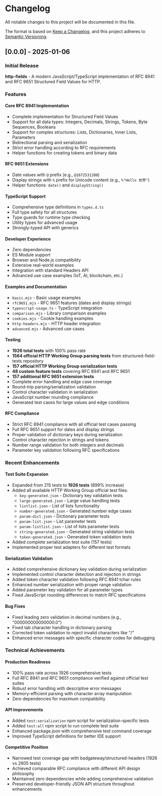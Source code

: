 # Changelog

All notable changes to this project will be documented in this file.

The format is based on [Keep a Changelog](https://keepachangelog.com/en/1.0.0/),
and this project adheres to [Semantic Versioning](https://semver.org/spec/v2.0.0.html).

## [0.0.0] - 2025-01-06

### Initial Release

**http-fields** - A modern JavaScript/TypeScript implementation of RFC 8941 and RFC 9651 Structured Field Values for HTTP.

### Features

#### Core RFC 8941 Implementation

- Complete implementation for Structured Field Values
- Support for all data types: Integers, Decimals, Strings, Tokens, Byte Sequences, Booleans
- Support for complex structures: Lists, Dictionaries, Inner Lists, Parameters
- Bidirectional parsing and serialization
- Strict error handling according to RFC requirements
- Helper functions for creating tokens and binary data

#### RFC 9651 Extensions

- Date values with `@` prefix (e.g., `@1672531200`)
- Display strings with `%` prefix for Unicode content (e.g., `%"Hello 世界"`)
- Helper functions: `date()` and `displayString()`

#### TypeScript Support

- Comprehensive type definitions in `types.d.ts`
- Full type safety for all structures
- Type guards for runtime type checking
- Utility types for advanced usage
- Strongly-typed API with generics

#### Developer Experience

- Zero dependencies
- ES Module support
- Browser and Node.js compatibility
- Extensive real-world examples
- Integration with standard Headers API
- Advanced use case examples (IoT, AI, blockchain, etc.)

#### Examples and Documentation

- `basic.mjs` - Basic usage examples
- `rfc9651.mjs` - RFC 9651 features (dates and display strings)
- `typescript-usage.ts` - TypeScript integration
- `comparison.mjs` - Library comparison examples
- `cookies.mjs` - Cookie handling examples
- `http-headers.mjs` - HTTP header integration
- `advanced.mjs` - Advanced use cases

#### Testing

- **1926 total tests** with 100% pass rate
- **1564 official HTTP Working Group parsing tests** from structured-field-tests repository
- **157 official HTTP Working Group serialization tests**
- **48 custom feature tests** covering RFC 8941 and RFC 9651
- **157 additional RFC 9651 extension tests**
- Complete error handling and edge case coverage
- Round-trip parsing/serialization validation
- Control character validation in serialization
- JavaScript number rounding compliance
- Generated test cases for large values and edge conditions

#### RFC Compliance

- Strict RFC 8941 compliance with all official test cases passing
- Full RFC 9651 support for dates and display strings
- Proper validation of dictionary keys during serialization
- Control character rejection in strings and tokens
- Number range validation for both integers and decimals
- Parameter key validation following RFC specifications

### Recent Enhancements

#### Test Suite Expansion

- Expanded from 215 tests to **1926 tests** (899% increase)
- Added all available HTTP Working Group official test files:
  - `key-generated.json` - Dictionary key validation tests
  - `large-generated.json` - Large value handling tests
  - `listlist.json` - List of lists functionality
  - `number-generated.json` - Generated number edge cases
  - `param-dict.json` - Dictionary parameter tests
  - `param-list.json` - List parameter tests
  - `param-listlist.json` - List of lists parameter tests
  - `string-generated.json` - Generated string validation tests
  - `token-generated.json` - Generated token validation tests
- Added complete serialization test suite (157 tests)
- Implemented proper test adapters for different test formats

#### Serialization Validation

- Added comprehensive dictionary key validation during serialization
- Implemented control character detection and rejection in strings
- Added token character validation following RFC 8941 tchar rules
- Enhanced number serialization with proper range validation
- Added parameter key validation for all parameter types
- Fixed JavaScript rounding differences to match RFC specifications

#### Bug Fixes

- Fixed leading zero validation in decimal numbers (e.g., "000000000000000.0")
- Fixed tab character handling in dictionary parsing
- Corrected token validation to reject invalid characters like "/"
- Enhanced error messages with specific character codes for debugging

### Technical Achievements

#### Production Readiness

- 100% pass rate across 1926 comprehensive tests
- Full RFC 8941 and RFC 9651 compliance verified against official test suites
- Robust error handling with descriptive error messages
- Memory-efficient parsing with character array manipulation
- Zero dependencies for maximum compatibility

#### API Improvements

- Added `test:serialization` npm script for serialization-specific tests
- Added `test:all` npm script to run complete test suite
- Enhanced package.json with comprehensive test command coverage
- Improved TypeScript definitions for better IDE support

#### Competitive Position

- Narrowed test coverage gap with badgateway/structured-headers (1926 vs 2805 tests)
- Achieved comparable RFC compliance with different API design philosophy
- Maintained zero dependencies while adding comprehensive validation
- Preserved developer-friendly JSON API structure throughout enhancements
